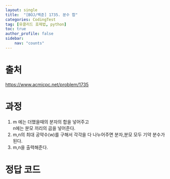```yaml
---
layout: single
title:  "[BOJ/백준] 1735. 분수 합"
categories: CodingTest
tag: [유클리드 호제법, python]
toc: true
author_profile: false
sidebar:
    nav: "counts"
---
```


# 출처
<https://www.acmicpc.net/problem/1735>



  
  
# 과정

1. m 에는 더했을때의 분자의 합을 넣어주고  
n에는 분모 끼리의 곱을 넣어준다.
2. m,n의 최대 공약수(w)를 구해서 각각을 다 나누어주면 분자,분모 모두 기약 분수가 된다.
3. m,n을 출력해준다.



# 정답 코드

<script src="https://gist.github.com/kghees/f812ce2077bd05c5c3933fc0587c88e3.js"></script>
  
    




